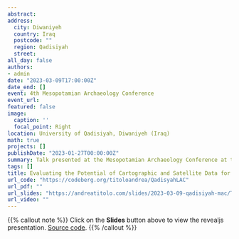 ```yaml
---
abstract: 
address:
  city: Diwaniyeh
  country: Iraq
  postcode: ""
  region: Qadisiyah
  street: 
all_day: false
authors:
- admin
date: "2023-03-09T17:00:00Z"
date_end: []
event: 4th Mesopotamian Archaeology Conference
event_url:
featured: false
image:
  caption: ''
  focal_point: Right
location: University of Qadisiyah, Diwaniyeh (Iraq)
math: true
projects: []
publishDate: "2023-01-27T00:00:00Z"
summary: Talk presented at the Mesopotamian Archaeology Conference at the University of Qadisiyah, Diwaniyeh (Iraq). Slides made with Quarto and Revealjs.
tags: []
title: Evaluating the Potential of Cartographic and Satellite Data for Landscape Archaeology in the Area of Tell Zurghul.
url_code: "https://codeberg.org/titoloandrea/QadisyahLAC"
url_pdf: ""
url_slides: "https://andreatitolo.com/slides/2023-03-09-qadisiyah-mac/TitoloLAC2023.html"
url_video: ""
---
```


{{% callout note %}}
Click on the **Slides** button above to view the revealjs presentation. [Source code](https://codeberg.org/titoloandrea/QadisyahLAC).
{{% /callout %}}
